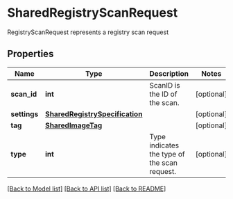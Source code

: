# SharedRegistryScanRequest

RegistryScanRequest represents a registry scan request

## Properties
Name | Type | Description | Notes
------------ | ------------- | ------------- | -------------
**scan_id** | **int** | ScanID is the ID of the scan.  | [optional] 
**settings** | [**SharedRegistrySpecification**](SharedRegistrySpecification.md) |  | [optional] 
**tag** | [**SharedImageTag**](SharedImageTag.md) |  | [optional] 
**type** | **int** | Type indicates the type of the scan request.  | [optional] 

[[Back to Model list]](../README.md#documentation-for-models) [[Back to API list]](../README.md#documentation-for-api-endpoints) [[Back to README]](../README.md)


